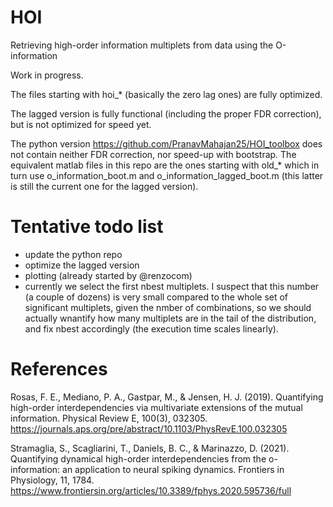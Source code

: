 # HOI
Retrieving high-order information multiplets from data using the O-information

Work in progress.

The files starting with hoi_* (basically the zero lag ones) are fully optimized.

The lagged version is fully functional (including the proper FDR correction), but is not optimized for speed yet.

The python version https://github.com/PranavMahajan25/HOI_toolbox does not contain neither FDR correction, nor speed-up with bootstrap. The equivalent matlab files in this repo are the ones starting with old_* which in turn use o_information_boot.m and o_information_lagged_boot.m (this latter is still the current one for the lagged version).

# Tentative todo list

* update the python repo
* optimize the lagged version
* plotting (already started by @renzocom)
* currently we select the first nbest multiplets. I suspect that this number (a couple of dozens) is very small compared to the whole set of significant multiplets, given the nmber of combinations, so we should actually wnantify how many multiplets are in the tail of the distribution, and fix nbest accordingly (the execution time scales linearly).

# References
Rosas, F. E., Mediano, P. A., Gastpar, M., & Jensen, H. J. (2019). Quantifying high-order interdependencies via multivariate extensions of the mutual information. Physical Review E, 100(3), 032305. https://journals.aps.org/pre/abstract/10.1103/PhysRevE.100.032305

Stramaglia, S., Scagliarini, T., Daniels, B. C., & Marinazzo, D. (2021). Quantifying dynamical high-order interdependencies from the o-information: an application to neural spiking dynamics. Frontiers in Physiology, 11, 1784. https://www.frontiersin.org/articles/10.3389/fphys.2020.595736/full
